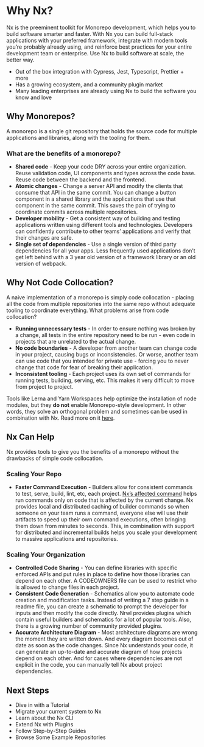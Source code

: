 # Why Nx?

Nx is the preeminent toolkit for Monorepo development, which helps you to build software smarter and faster. With Nx you can build full-stack applications with your preferred framework, integrate with modern tools you’re probably already using, and reinforce best practices for your entire development team or enterprise. Use Nx to build software at scale, the better way.

- Out of the box integration with Cypress, Jest, Typescript, Prettier + more
- Has a growing ecosystem, and a community plugin market
- Many leading enterprises are already using Nx to build the software you know and love

## Why Monorepos?

A monorepo is a single git repository that holds the source code for multiple applications and libraries, along with the tooling for them.

### What are the benefits of a monorepo?

- **Shared code** - Keep your code DRY across your entire organization. Reuse validation code, UI components and types across the code base. Reuse code between the backend and the frontend.
- **Atomic changes** - Change a server API and modify the clients that consume that API in the same commit. You can change a button component in a shared library and the applications that use that component in the same commit. This saves the pain of trying to coordinate commits across multiple repositories.
- **Developer mobility** - Get a consistent way of building and testing applications written using different tools and technologies. Developers can confidently contribute to other teams’ applications and verify that their changes are safe.
- **Single set of dependencies** - Use a single version of third party dependencies for all your apps. Less frequently used applications don’t get left behind with a 3 year old version of a framework library or an old version of webpack.

## Why Not Code Collocation?

A naive implementation of a monorepo is simply code collocation - placing all the code from multiple repositories into the same repo without adequate tooling to coordinate everything. What problems arise from code collocation?

- **Running unnecessary tests** - In order to ensure nothing was broken by a change, all tests in the entire repository need to be run - even code in projects that are unrelated to the actual change.
- **No code boundaries** - A developer from another team can change code in your project, causing bugs or inconsistencies. Or worse, another team can use code that you intended for private use - forcing you to never change that code for fear of breaking their application.
- **Inconsistent tooling** - Each project uses its own set of commands for running tests, building, serving, etc. This makes it very difficult to move from project to project.

Tools like Lerna and Yarn Workspaces help optimize the installation of node modules, but they **do not** enable Monorepo-style development. In other words, they solve an orthogonal problem and sometimes can be used in combination with Nx. Read more on it [here](https://blog.nrwl.io/why-you-should-switch-from-lerna-to-nx-463bcaf6821).

## Nx Can Help

Nx provides tools to give you the benefits of a monorepo without the drawbacks of simple code collocation.

### Scaling Your Repo

- **Faster Command Execution** - Builders allow for consistent commands to test, serve, build, lint, etc, each project. [Nx’s affected command]() helps run commands only on code that is affected by the current change. Nx provides local and distributed caching of builder commands so when someone on your team runs a command, everyone else will use their artifacts to speed up their own command executions, often bringing them down from minutes to seconds. This, in combination with support for distributed and incremental builds helps you scale your development to massive applications and repositories.

### Scaling Your Organization

- **Controlled Code Sharing** - You can define libraries with specific enforced APIs and put rules in place to define how those libraries can depend on each other. A CODEOWNERS file can be used to restrict who is allowed to change files in each project.
- **Consistent Code Generation** - Schematics allow you to automate code creation and modification tasks. Instead of writing a 7 step guide in a readme file, you can create a schematic to prompt the developer for inputs and then modify the code directly. Nrwl provides plugins which contain useful builders and schematics for a lot of popular tools. Also, there is a growing number of community provided plugins.
- **Accurate Architecture Diagram** - Most architecture diagrams are wrong the moment they are written down. And every diagram becomes out of date as soon as the code changes. Since Nx understands your code, it can generate an up-to-date and accurate diagram of how projects depend on each other. And for cases where dependencies are not explicit in the code, you can manually tell Nx about project dependencies.

## Next Steps

- Dive in with a Tutorial
- Migrate your current system to Nx
- Learn about the Nx CLI
- Extend Nx with Plugins
- Follow Step-by-Step Guides
- Browse Some Example Repositories
